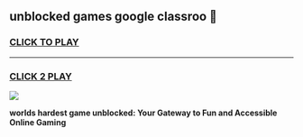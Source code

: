 
## unblocked games google classroo 👋
<h3>
<a href="https://premium.freeplayer.one?title=unblocked_games_google_classroo&ref=13F">CLICK TO PLAY</a></h3>
<hr>

<h3>
<a href="https://premium.freeplayer.one?title=unblocked_games_google_classroo&ref=13F">CLICK 2 PLAY</a>
  
</h3>

<a href="https://premium.freeplayer.one?title=unblocked_games_google_classroo&ref=12F/"><img src="https://clearcache.store/games.png"></a>


**worlds hardest game unblocked: Your Gateway to Fun and Accessible Online Gaming**
